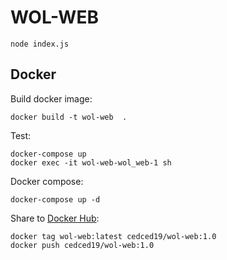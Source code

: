 # WOL-WEB

```
node index.js
```

## Docker

Build docker image:
```
docker build -t wol-web  .
```

Test:
```
docker-compose up
docker exec -it wol-web-wol_web-1 sh
```

Docker compose:
```
docker-compose up -d
```

Share to [Docker Hub](https://hub.docker.com/r/cedced19/wol-web):
```
docker tag wol-web:latest cedced19/wol-web:1.0
docker push cedced19/wol-web:1.0
```
